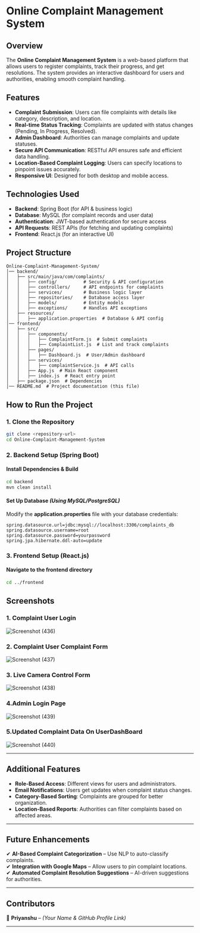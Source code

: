 # **Online Complaint Management System**

## **Overview**  
The **Online Complaint Management System** is a web-based platform that allows users to register complaints, track their progress, and get resolutions. The system provides an interactive dashboard for users and authorities, enabling smooth complaint handling.  

## **Features**  
- **Complaint Submission**: Users can file complaints with details like category, description, and location.  
- **Real-time Status Tracking**: Complaints are updated with status changes (Pending, In Progress, Resolved).  
- **Admin Dashboard**: Authorities can manage complaints and update statuses.  
- **Secure API Communication**: RESTful API ensures safe and efficient data handling.  
- **Location-Based Complaint Logging**: Users can specify locations to pinpoint issues accurately.  
- **Responsive UI**: Designed for both desktop and mobile access.  

## **Technologies Used**  
- **Backend**: Spring Boot (for API & business logic)  
- **Database**: MySQL (for complaint records and user data)  
- **Authentication**: JWT-based authentication for secure access  
- **API Requests**: REST APIs (for fetching and updating complaints)  
- **Frontend**: React.js (for an interactive UI)  

## **Project Structure**  

```
Online-Complaint-Management-System/
│── backend/
│   ├── src/main/java/com/complaints/
│   │   ├── config/          # Security & API configuration
│   │   ├── controllers/     # API endpoints for complaints
│   │   ├── services/        # Business logic layer
│   │   ├── repositories/    # Database access layer
│   │   ├── models/          # Entity models
│   │   ├── exceptions/      # Handles API exceptions
│   ├── resources/
│   │   ├── application.properties  # Database & API config
│── frontend/
│   ├── src/
│   │   ├── components/
│   │   │   ├── ComplaintForm.js  # Submit complaints
│   │   │   ├── ComplaintList.js  # List and track complaints
│   │   ├── pages/
│   │   │   ├── Dashboard.js  # User/Admin dashboard
│   │   ├── services/
│   │   │   ├── complaintService.js  # API calls
│   │   ├── App.js  # Main React component
│   │   ├── index.js  # React entry point
│   ├── package.json  # Dependencies
│── README.md  # Project documentation (this file)
```

## **How to Run the Project**  

### **1. Clone the Repository**  
```sh
git clone <repository-url>
cd Online-Complaint-Management-System
```

### **2. Backend Setup (Spring Boot)**  

#### **Install Dependencies & Build**  
```sh
cd backend
mvn clean install
```

#### **Set Up Database** *(Using MySQL/PostgreSQL)*  
Modify the **application.properties** file with your database credentials:  
```properties
spring.datasource.url=jdbc:mysql://localhost:3306/complaints_db
spring.datasource.username=root
spring.datasource.password=yourpassword
spring.jpa.hibernate.ddl-auto=update
```

### **3. Frontend Setup (React.js)**  

#### **Navigate to the frontend directory**  
```sh
cd ../frontend
```

## **Screenshots**  

### **1. Complaint User Login**  
![Screenshot (436)](https://github.com/user-attachments/assets/207dca9f-4afd-4916-8975-98f97e6d0d50)

### **2. Complaint User Complaint Form**  
![Screenshot (437)](https://github.com/user-attachments/assets/9b0a50c7-2363-44a0-bcd9-2aeef6b8f1d6)

### **3. Live Camera Control Form**  
![Screenshot (438)](https://github.com/user-attachments/assets/9cb4f7bb-0801-4989-b02f-9a0319b278b9)

### **4.Admin Login Page**  
![Screenshot (439)](https://github.com/user-attachments/assets/ae92f3ea-e682-44ca-a7fa-cb96059c721c)

### **5.Updated Complaint Data On UserDashBoard**  
![Screenshot (440)](https://github.com/user-attachments/assets/562f6ef2-8918-4e6c-abc6-83359205a8e0)

---

## **Additional Features**  
- **Role-Based Access**: Different views for users and administrators.  
- **Email Notifications**: Users get updates when complaint status changes.  
- **Category-Based Sorting**: Complaints are grouped for better organization.  
- **Location-Based Reports**: Authorities can filter complaints based on affected areas.  

---

## **Future Enhancements**  
✔ **AI-Based Complaint Categorization** – Use NLP to auto-classify complaints.  
✔ **Integration with Google Maps** – Allow users to pin complaint locations.  
✔ **Automated Complaint Resolution Suggestions** – AI-driven suggestions for authorities.  

---

## **Contributors**  
👤 **Priyanshu** – *(Your Name & GitHub Profile Link)*  

---
